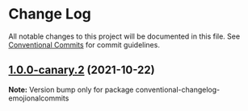 # Change Log

All notable changes to this project will be documented in this file.
See [Conventional Commits](https://conventionalcommits.org) for commit guidelines.

## [1.0.0-canary.2](https://github.com/andyjy/emojional-commitment/compare/v1.0.0-canary.1...v1.0.0-canary.2) (2021-10-22)

**Note:** Version bump only for package conventional-changelog-emojionalcommits
